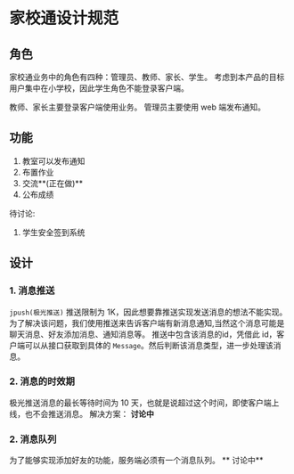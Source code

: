 # 家校通设计规范

## 角色

家校通业务中的角色有四种：管理员、教师、家长、学生。
考虑到本产品的目标用户集中在小学校，因此学生角色不能登录客户端。

教师、家长主要登录客户端使用业务。
管理员主要使用 web 端发布通知。

## 功能
1. 教室可以发布通知
2. 布置作业
3. 交流**(正在做)**
4. 公布成绩

待讨论:
1. 学生安全签到系统

## 设计

### 1. 消息推送
`jpush(极光推送)` 推送限制为 1K，因此想要靠推送实现发送消息的想法不能实现。
为了解决该问题，我们使用推送来告诉客户端有新消息通知,当然这个消息可能是聊天消息、好友添加消息、通知消息等。
推送中包含该消息的id，凭借此 id，客户端可以从接口获取到具体的 `Message`。然后判断该消息类型，进一步处理该消息。

### 2. 消息的时效期
极光推送消息的最长等待时间为 10 天，也就是说超过这个时间，即使客户端上线，也不会推送消息。
解决方案： 
  **讨论中**

### 2. 消息队列
为了能够实现添加好友的功能，服务端必须有一个消息队列。
  ** 讨论中**


